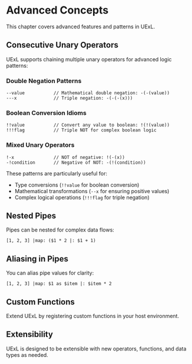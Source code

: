 # Advanced Concepts

This chapter covers advanced features and patterns in UExL.

## Consecutive Unary Operators
UExL supports chaining multiple unary operators for advanced logic patterns:

### Double Negation Patterns
```
--value           // Mathematical double negation: -(-(value))
---x              // Triple negation: -(-(-(x)))
```

### Boolean Conversion Idioms
```
!!value           // Convert any value to boolean: !(!(value))
!!!flag           // Triple NOT for complex boolean logic
```

### Mixed Unary Operators
```
!-x               // NOT of negative: !(-(x))
-!condition       // Negative of NOT: -(!(condition))
```

These patterns are particularly useful for:
- Type conversions (`!!value` for boolean conversion)
- Mathematical transformations (`--x` for ensuring positive values)
- Complex logical operations (`!!!flag` for triple negation)

## Nested Pipes
Pipes can be nested for complex data flows:
```
[1, 2, 3] |map: ($1 * 2 |: $1 + 1)
```

## Aliasing in Pipes
You can alias pipe values for clarity:
```
[1, 2, 3] |map: $1 as $item |: $item * 2
```

## Custom Functions
Extend UExL by registering custom functions in your host environment.

## Extensibility
UExL is designed to be extensible with new operators, functions, and data types as needed.